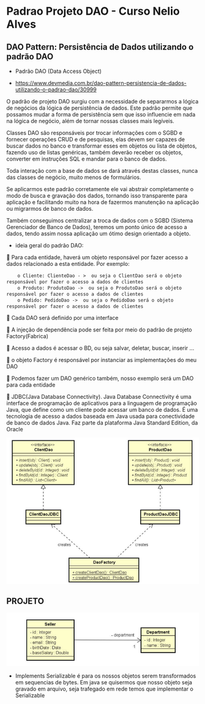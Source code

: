 # Padrao Projeto DAO - Curso Nelio Alves

## DAO Pattern: Persistência de Dados utilizando o padrão DAO

- Padrão DAO (Data Access Object)

- https://www.devmedia.com.br/dao-pattern-persistencia-de-dados-utilizando-o-padrao-dao/30999

O padrão de projeto DAO surgiu com a necessidade de separarmos a lógica de negócios da lógica de persistência de dados.
Este padrão permite que possamos mudar a forma de persistência sem que isso influencie em nada na lógica de negócio, 
além de tornar nossas classes mais legíveis.

Classes DAO são responsáveis por trocar informações com o SGBD e fornecer operações CRUD e de pesquisas, elas devem ser 
capazes de buscar dados no banco e transformar esses em objetos ou lista de objetos, fazendo uso de listas genéricas, 
também deverão receber os objetos, converter em instruções SQL e mandar para o banco de dados.

Toda interação com a base de dados se dará através destas classes, nunca das classes de negócio, muito menos de formulários.

Se aplicarmos este padrão corretamente ele vai abstrair completamente o modo de busca e gravação dos dados, tornando 
isso transparente para aplicação e facilitando muito na hora de fazermos manutenção na aplicação ou migrarmos de banco de dados.

Também conseguimos centralizar a troca de dados com o SGBD (Sistema Gerenciador de Banco de Dados), teremos um ponto 
único de acesso a dados, tendo assim nossa aplicação um ótimo design orientado a objeto.

- ideia geral do padrão DAO:

 Para cada entidade, haverá um objeto responsável por fazer acesso a dados relacionado a esta entidade. 
Por exemplo:

        o Cliente: ClienteDao - >  ou seja o ClientDao será o objeto responsável por fazer o acesso a dados de clientes 
        o Produto: ProdutoDao ->  ou seja o ProdutoDao será o objeto responsável por fazer o acesso a dados de clientes 
        o Pedido: PedidoDao ->  ou seja o PedidoDao será o objeto responsável por fazer o acesso a dados de clientes 

 Cada DAO será definido por uma interface

 A injeção de dependência pode ser feita por meio do padrão de projeto Factory(Fabrica)

 Acesso a dados é acessar o BD, ou seja salvar, deletar, buscar, inserir ...

 o objeto Factory é responsável por instanciar as implementações do meu DAO

 Podemos fazer um DAO genérico também, nosso exemplo será um DAO para cada entidade

 JDBC(Java Database Connectivity). Java Database Connectivity é uma interface de programação de aplicativos para a 
linguagem de programação Java, que define como um cliente pode acessar um banco de dados. É uma tecnologia de acesso a 
dados baseada em Java usada para conectividade de banco de dados Java. Faz parte da plataforma Java Standard Edition, 
da Oracle

![](.README_images/2e9c1ee9.png)


## PROJETO

![](.README_images/11276d95.png)

- Implements Serializable é para os nossos objetos serem transformados em sequencias de bytes. Em java se quisermos que nosso
objeto seja gravado em arquivo, seja trafegado em rede temos que implementar o Serializable

